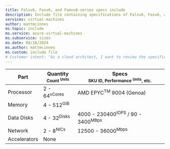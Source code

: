 ```yaml
---
title: Falsv6, Fasv6, and Famsv6-series specs include
description: Include file containing specifications of Falsv6, Fasv6, and Famsv6-series VM sizes.
services: virtual-machines
author: mattmcinnes
ms.topic: include
ms.service: azure-virtual-machines
ms.subservice: sizes
ms.date: 04/18/2024
ms.author: mattmcinnes
ms.custom: include file
# Customer intent: "As a cloud architect, I want to review the specifications for Falsv6, Fasv6, and Famsv6-series virtual machines, so that I can determine the appropriate VM sizes for our workloads."
---
```

| Part | Quantity <br><sup>Count <sup>Units | Specs <br><sup>SKU ID, Performance <sup>Units</sup>, etc.  |
|---|---|---|
| Processor        | 2 - 64<sup>vCores    | AMD EPYC<sup>TM</sup> 9004 (Genoa)             |
| Memory           | 4 - 512<sup>GiB      |                                                 |
| Data Disks       | 4 - 32<sup>Disks     | 4000 - 230400<sup>IOPS</sup> / 90 - 3400<sup>MBps  |
| Network          | 2 - 8<sup>NICs       | 12500 - 36000<sup>Mbps                          |
| Accelerators     | None                 |                                                 |